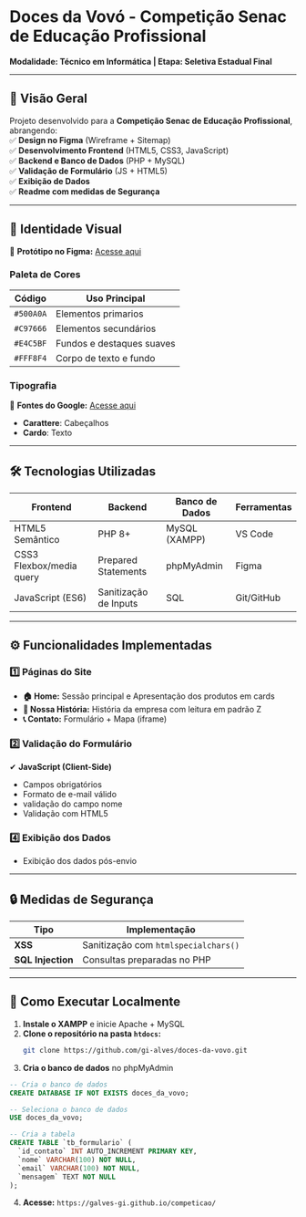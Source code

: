 
# **Doces da Vovó - Competição Senac de Educação Profissional**  
**Modalidade: Técnico em Informática | Etapa: Seletiva Estadual Final**  

---

## **📌 Visão Geral**  
Projeto desenvolvido para a **Competição Senac de Educação Profissional**, abrangendo:  
✅ **Design no Figma** (Wireframe + Sitemap)  
✅ **Desenvolvimento Frontend** (HTML5, CSS3, JavaScript)  
✅ **Backend e Banco de Dados** (PHP + MySQL)  
✅ **Validação de Formulário** (JS + HTML5)  
✅ **Exibição de Dados**  
✅ **Readme com medidas de Segurança**  



---

## **🎨 Identidade Visual**  
🔗 **Protótipo no Figma:** [Acesse aqui](https://www.figma.com/design/nst4IgFt94qf1IsBgNunyq/doces-da-vov%C3%B3-competi%C3%A7%C3%A3o?node-id=1-2&t=Y9jW930unYBsfKOC-0)  
### **Paleta de Cores**  
| Código | Uso Principal |  
|--------|--------------|  
| `#500A0A` | Elementos primarios |  
| `#C97666` | Elementos secundários |  
| `#E4C5BF` | Fundos e destaques suaves |  
| `#FFF8F4` | Corpo de texto e fundo |  

### **Tipografia**  
🔗 **Fontes do Google:** [Acesse aqui](https://fonts.googleapis.com/css2?family=Carattere&display=swap)  
- **Carattere**: Cabeçalhos  
- **Cardo**: Texto

---

## **🛠️ Tecnologias Utilizadas**  
| **Frontend** | **Backend** | **Banco de Dados** | **Ferramentas** |  
|-------------|------------|-------------------|----------------|  
| HTML5 Semântico | PHP 8+ | MySQL (XAMPP) | VS Code |  
| CSS3 Flexbox/media query | Prepared Statements | phpMyAdmin | Figma |  
| JavaScript (ES6) | Sanitização de Inputs | SQL | Git/GitHub |  

---

## **⚙️ Funcionalidades Implementadas**  
### **1️⃣ Páginas do Site**  
- **🏠 Home:** Sessão principal e Apresentação dos produtos em cards  
- **📜 Nossa História:** História da empresa com leitura em padrão Z 
- **📞 Contato:** Formulário + Mapa (iframe)  

### **2️⃣ Validação do Formulário**  
✔ **JavaScript (Client-Side)**  
- Campos obrigatórios  
- Formato de e-mail válido  
- validação do campo nome
- Validação com HTML5   

### **4️⃣ Exibição dos Dados**  
- Exibição dos dados pós-envio  

---

## **🔒 Medidas de Segurança**  
| **Tipo** | **Implementação** |  
|----------|------------------|  
| **XSS** | Sanitização com `htmlspecialchars()` |  
| **SQL Injection** | Consultas preparadas no PHP |   

---

## **🚀 Como Executar Localmente**  
1. **Instale o XAMPP** e inicie Apache + MySQL  
2. **Clone o repositório na pasta `htdocs`:**  
   ```bash
   git clone https://github.com/gi-alves/doces-da-vovo.git
   ```  
3. **Cria o banco de dados** no phpMyAdmin  
```sql
-- Cria o banco de dados
CREATE DATABASE IF NOT EXISTS doces_da_vovo;

-- Seleciona o banco de dados
USE doces_da_vovo;

-- Cria a tabela
CREATE TABLE `tb_formulario` (
  `id_contato` INT AUTO_INCREMENT PRIMARY KEY,
  `nome` VARCHAR(100) NOT NULL,
  `email` VARCHAR(100) NOT NULL,
  `mensagem` TEXT NOT NULL
);
```
4. **Acesse:** `https://galves-gi.github.io/competicao/`  
